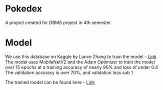 # Pokedex
A project created for DBMS project in 4th semester

# Model
We use this database on Kaggle by Lance Zhang to train the model - [Link](https://www.kaggle.com/datasets/lantian773030/pokemonclassification)
The model uses MobileNetV2 and the Adam Optimizer to train the model over 15 epochs at a training accuracy of nearly 90% and loss of under 0.4
The validation accuracy is over 70%, and validation loss sub 1

The trained model can be found here - [Link](https://www.kaggle.com/models/nakulkamath/pokemon-gen-1-recognition/)
